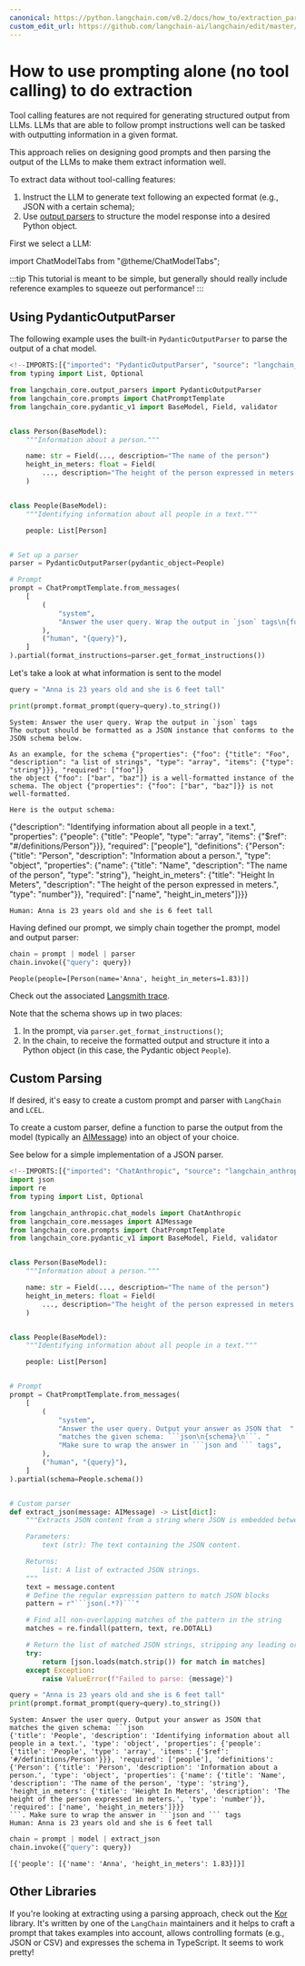 ```yaml
---
canonical: https://python.langchain.com/v0.2/docs/how_to/extraction_parse/
custom_edit_url: https://github.com/langchain-ai/langchain/edit/master/docs/docs/how_to/extraction_parse.ipynb
---
```


# How to use prompting alone (no tool calling) to do extraction

Tool calling features are not required for generating structured output from LLMs. LLMs that are able to follow prompt instructions well can be tasked with outputting information in a given format.

This approach relies on designing good prompts and then parsing the output of the LLMs to make them extract information well.

To extract data without tool-calling features: 

1. Instruct the LLM to generate text following an expected format (e.g., JSON with a certain schema);
2. Use [output parsers](/docs/concepts#output-parsers) to structure the model response into a desired Python object.

First we select a LLM:

import ChatModelTabs from "@theme/ChatModelTabs";

<ChatModelTabs customVarName="model" />

:::tip
This tutorial is meant to be simple, but generally should really include reference examples to squeeze out performance!
:::

## Using PydanticOutputParser

The following example uses the built-in `PydanticOutputParser` to parse the output of a chat model.


```python
<!--IMPORTS:[{"imported": "PydanticOutputParser", "source": "langchain_core.output_parsers", "docs": "https://api.python.langchain.com/en/latest/output_parsers/langchain_core.output_parsers.pydantic.PydanticOutputParser.html", "title": "How to use prompting alone (no tool calling) to do extraction"}, {"imported": "ChatPromptTemplate", "source": "langchain_core.prompts", "docs": "https://api.python.langchain.com/en/latest/prompts/langchain_core.prompts.chat.ChatPromptTemplate.html", "title": "How to use prompting alone (no tool calling) to do extraction"}]-->
from typing import List, Optional

from langchain_core.output_parsers import PydanticOutputParser
from langchain_core.prompts import ChatPromptTemplate
from langchain_core.pydantic_v1 import BaseModel, Field, validator


class Person(BaseModel):
    """Information about a person."""

    name: str = Field(..., description="The name of the person")
    height_in_meters: float = Field(
        ..., description="The height of the person expressed in meters."
    )


class People(BaseModel):
    """Identifying information about all people in a text."""

    people: List[Person]


# Set up a parser
parser = PydanticOutputParser(pydantic_object=People)

# Prompt
prompt = ChatPromptTemplate.from_messages(
    [
        (
            "system",
            "Answer the user query. Wrap the output in `json` tags\n{format_instructions}",
        ),
        ("human", "{query}"),
    ]
).partial(format_instructions=parser.get_format_instructions())
```

Let's take a look at what information is sent to the model


```python
query = "Anna is 23 years old and she is 6 feet tall"
```


```python
print(prompt.format_prompt(query=query).to_string())
```
```output
System: Answer the user query. Wrap the output in `json` tags
The output should be formatted as a JSON instance that conforms to the JSON schema below.

As an example, for the schema {"properties": {"foo": {"title": "Foo", "description": "a list of strings", "type": "array", "items": {"type": "string"}}}, "required": ["foo"]}
the object {"foo": ["bar", "baz"]} is a well-formatted instance of the schema. The object {"properties": {"foo": ["bar", "baz"]}} is not well-formatted.

Here is the output schema:
```
{"description": "Identifying information about all people in a text.", "properties": {"people": {"title": "People", "type": "array", "items": {"$ref": "#/definitions/Person"}}}, "required": ["people"], "definitions": {"Person": {"title": "Person", "description": "Information about a person.", "type": "object", "properties": {"name": {"title": "Name", "description": "The name of the person", "type": "string"}, "height_in_meters": {"title": "Height In Meters", "description": "The height of the person expressed in meters.", "type": "number"}}, "required": ["name", "height_in_meters"]}}}
```
Human: Anna is 23 years old and she is 6 feet tall
```
Having defined our prompt, we simply chain together the prompt, model and output parser:


```python
chain = prompt | model | parser
chain.invoke({"query": query})
```



```output
People(people=[Person(name='Anna', height_in_meters=1.83)])
```


Check out the associated [Langsmith trace](https://smith.langchain.com/public/92ed52a3-92b9-45af-a663-0a9c00e5e396/r).

Note that the schema shows up in two places: 

1. In the prompt, via `parser.get_format_instructions()`;
2. In the chain, to receive the formatted output and structure it into a Python object (in this case, the Pydantic object `People`).

## Custom Parsing

If desired, it's easy to create a custom prompt and parser with `LangChain` and `LCEL`.

To create a custom parser, define a function to parse the output from the model (typically an [AIMessage](https://api.python.langchain.com/en/latest/messages/langchain_core.messages.ai.AIMessage.html)) into an object of your choice.

See below for a simple implementation of a JSON parser.


```python
<!--IMPORTS:[{"imported": "ChatAnthropic", "source": "langchain_anthropic.chat_models", "docs": "https://api.python.langchain.com/en/latest/chat_models/langchain_anthropic.chat_models.ChatAnthropic.html", "title": "How to use prompting alone (no tool calling) to do extraction"}, {"imported": "AIMessage", "source": "langchain_core.messages", "docs": "https://api.python.langchain.com/en/latest/messages/langchain_core.messages.ai.AIMessage.html", "title": "How to use prompting alone (no tool calling) to do extraction"}, {"imported": "ChatPromptTemplate", "source": "langchain_core.prompts", "docs": "https://api.python.langchain.com/en/latest/prompts/langchain_core.prompts.chat.ChatPromptTemplate.html", "title": "How to use prompting alone (no tool calling) to do extraction"}]-->
import json
import re
from typing import List, Optional

from langchain_anthropic.chat_models import ChatAnthropic
from langchain_core.messages import AIMessage
from langchain_core.prompts import ChatPromptTemplate
from langchain_core.pydantic_v1 import BaseModel, Field, validator


class Person(BaseModel):
    """Information about a person."""

    name: str = Field(..., description="The name of the person")
    height_in_meters: float = Field(
        ..., description="The height of the person expressed in meters."
    )


class People(BaseModel):
    """Identifying information about all people in a text."""

    people: List[Person]


# Prompt
prompt = ChatPromptTemplate.from_messages(
    [
        (
            "system",
            "Answer the user query. Output your answer as JSON that  "
            "matches the given schema: ```json\n{schema}\n```. "
            "Make sure to wrap the answer in ```json and ``` tags",
        ),
        ("human", "{query}"),
    ]
).partial(schema=People.schema())


# Custom parser
def extract_json(message: AIMessage) -> List[dict]:
    """Extracts JSON content from a string where JSON is embedded between ```json and ``` tags.

    Parameters:
        text (str): The text containing the JSON content.

    Returns:
        list: A list of extracted JSON strings.
    """
    text = message.content
    # Define the regular expression pattern to match JSON blocks
    pattern = r"```json(.*?)```"

    # Find all non-overlapping matches of the pattern in the string
    matches = re.findall(pattern, text, re.DOTALL)

    # Return the list of matched JSON strings, stripping any leading or trailing whitespace
    try:
        return [json.loads(match.strip()) for match in matches]
    except Exception:
        raise ValueError(f"Failed to parse: {message}")
```


```python
query = "Anna is 23 years old and she is 6 feet tall"
print(prompt.format_prompt(query=query).to_string())
```
```output
System: Answer the user query. Output your answer as JSON that  matches the given schema: ```json
{'title': 'People', 'description': 'Identifying information about all people in a text.', 'type': 'object', 'properties': {'people': {'title': 'People', 'type': 'array', 'items': {'$ref': '#/definitions/Person'}}}, 'required': ['people'], 'definitions': {'Person': {'title': 'Person', 'description': 'Information about a person.', 'type': 'object', 'properties': {'name': {'title': 'Name', 'description': 'The name of the person', 'type': 'string'}, 'height_in_meters': {'title': 'Height In Meters', 'description': 'The height of the person expressed in meters.', 'type': 'number'}}, 'required': ['name', 'height_in_meters']}}}
```. Make sure to wrap the answer in ```json and ``` tags
Human: Anna is 23 years old and she is 6 feet tall
```

```python
chain = prompt | model | extract_json
chain.invoke({"query": query})
```



```output
[{'people': [{'name': 'Anna', 'height_in_meters': 1.83}]}]
```


## Other Libraries

If you're looking at extracting using a parsing approach, check out the [Kor](https://eyurtsev.github.io/kor/) library. It's written by one of the `LangChain` maintainers and it
helps to craft a prompt that takes examples into account, allows controlling formats (e.g., JSON or CSV) and expresses the schema in TypeScript. It seems to work pretty!